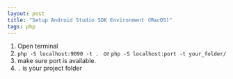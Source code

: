 ```yaml
---
layout: post
title: "Setup Android Studio SDK Environment (MacOS)"
tags: php
---
```


1. Open terminal
2. `php -S localhost:9090 -t . ` or `php -S localhost:port -t your_folder/`
3. make sure port is available.
4. `.` is your project folder